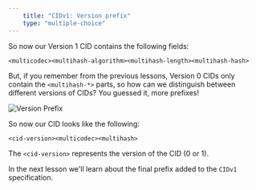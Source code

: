 ```yaml
---
    title: "CIDv1: Version prefix"
    type: "multiple-choice"
---
```


So now our Version 1 CID contains the following fields:

`<multicodec><multihash-algorithm><multihash-length><multihash-hash>`

But, if you remember from the previous lessons, Version 0 CIDs only contain the `<multihash-*>` parts, so how can we distinguish between different versions of CIDs? You guessed it, more prefixes!

![Version Prefix](tutorial-assets/T0006L04-version-prefix.jpg)

So now our CID looks like the following:

`<cid-version><multicodec><multihash>`

The `<cid-version>` represents the version of the CID (0 or 1).

In the next lesson we'll learn about the final prefix added to the `CIDv1` specification.
